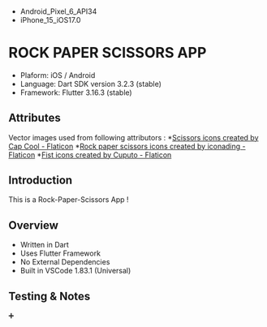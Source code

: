 ###
- Android_Pixel_6_API34
- iPhone_15_iOS17.0

# ROCK PAPER SCISSORS APP
* Plaform: iOS / Android
* Language: Dart SDK version 3.2.3 (stable)
* Framework: Flutter 3.16.3 (stable)

## Attributes
Vector images used from following attributors : 
*<a href="https://www.flaticon.com/free-icons/scissors" title="scissors icons">Scissors icons created by Cap Cool - Flaticon</a>
*<a href="https://www.flaticon.com/free-icons/rock-paper-scissors" title="rock paper scissors icons">Rock paper scissors icons created by iconading - Flaticon</a>
*<a href="https://www.flaticon.com/free-icons/fist" title="fist icons">Fist icons created by Cuputo - Flaticon</a>


## Introduction
This is a Rock-Paper-Scissors App !

## Overview
- Written in Dart 
- Uses Flutter Framework
- No External Dependencies
- Built in VSCode 1.83.1 (Universal)

## Testing & Notes
➕ 